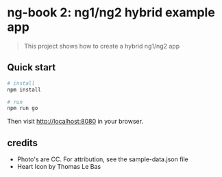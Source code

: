 # ng-book 2: ng1/ng2 hybrid example app

> This project shows how to create a hybrid ng1/ng2 app

## Quick start

```bash
# install 
npm install

# run
npm run go
```

Then visit [http://localhost:8080](http://localhost:8080) in your browser. 

## credits

* Photo's are CC. For attribution, see the sample-data.json file
* Heart Icon by Thomas Le Bas
